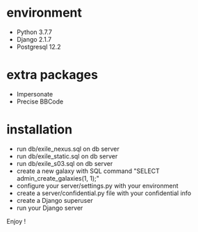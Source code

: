 # environment
- Python 3.7.7
- Django 2.1.7
- Postgresql 12.2

# extra packages
- Impersonate
- Precise BBCode

# installation
- run db/exile_nexus.sql on db server
- run db/exile_static.sql on db server
- run db/exile_s03.sql on db server
- create a new galaxy with SQL command "SELECT admin_create_galaxies(1, 1);"
- configure your server/settings.py with your environment
- create a server/confidential.py file with your confidential info
- create a Django superuser
- run your Django server


Enjoy !
